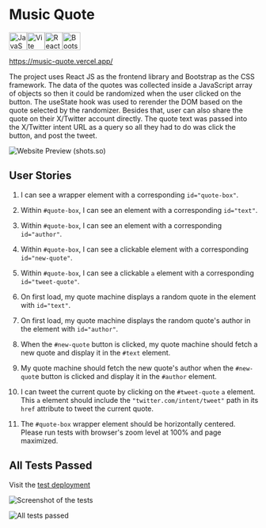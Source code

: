 # Music Quote

<p align="left">
<a href="https://developer.mozilla.org/en-US/docs/Web/JavaScript" target="_blank" rel="noreferrer"><img src="https://raw.githubusercontent.com/danielcranney/readme-generator/main/public/icons/skills/javascript-colored.svg" width="36" height="36" alt="JavaScript" /></a><a href="https://vitejs.dev/" target="_blank" rel="noreferrer"><img src="https://raw.githubusercontent.com/danielcranney/readme-generator/main/public/icons/skills/vite-colored.svg" width="36" height="36" alt="Vite" /></a><a href="https://reactjs.org/" target="_blank" rel="noreferrer"><img src="https://raw.githubusercontent.com/danielcranney/readme-generator/main/public/icons/skills/react-colored.svg" width="36" height="36" alt="React" /></a><a href="https://getbootstrap.com/" target="_blank" rel="noreferrer"><img src="https://raw.githubusercontent.com/danielcranney/readme-generator/main/public/icons/skills/bootstrap-colored.svg" width="36" height="36" alt="Bootstrap" /></a>
</p>

https://music-quote.vercel.app/

The project uses React JS as the frontend library and Bootstrap as the CSS framework. The data of the quotes was collected inside a JavaScript array of objects so then it could be randomized when the user clicked on the button. The useState hook was used to rerender the DOM based on the quote selected by the randomizer. Besides that, user can also share the quote on their X/Twitter account directly. The quote text was passed into the X/Twitter intent URL as a query so all they had to do was click the button, and post the tweet.

![Website Preview (shots.so)](https://github.com/faizbyp/music-quote/assets/65883882/424bb658-4316-4790-a933-4f4c125ac595)

## User Stories

1. I can see a wrapper element with a corresponding `id="quote-box"`.

2. Within `#quote-box`, I can see an element with a corresponding `id="text"`.

3. Within `#quote-box`, I can see an element with a corresponding `id="author"`.

4. Within `#quote-box`, I can see a clickable element with a corresponding `id="new-quote"`.

5. Within `#quote-box`, I can see a clickable `a` element with a corresponding `id="tweet-quote"`.

6. On first load, my quote machine displays a random quote in the element with `id="text"`.

7. On first load, my quote machine displays the random quote's author in the element with `id="author"`.

8. When the `#new-quote` button is clicked, my quote machine should fetch a new quote and display it in the `#text` element.

9. My quote machine should fetch the new quote's author when the `#new-quot`e button is clicked and display it in the `#author` element.

10. I can tweet the current quote by clicking on the `#tweet-quote` `a` element. This `a` element should include the `"twitter.com/intent/tweet"` path in its `href` attribute to tweet the current quote.

11. The `#quote-box` wrapper element should be horizontally centered. Please run tests with browser's zoom level at 100% and page maximized.

## All Tests Passed

Visit the [test deployment](https://mellifluous-frangollo-f9256a.netlify.app/)

![Screenshot of the tests](https://github.com/faizbyp/music-quote/assets/65883882/74740062-1a51-4298-ac3d-146a6da73ce1)

![All tests passed](https://github.com/faizbyp/music-quote/assets/65883882/e87efce8-8175-4261-8275-cceded935650)
